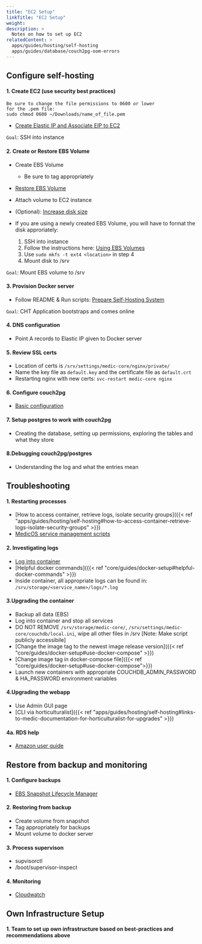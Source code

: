 ```yaml
---
title: "EC2 Setup"
linkTitle: "EC2 Setup"
weight: 
description: >
  Notes on how to set up EC2
relatedContent: >
  apps/guides/hosting/self-hosting
  apps/guides/database/couch2pg-oom-errors
---
```


## Configure self-hosting
#### 1. Create EC2 (use security best practices)

```
Be sure to change the file permissions to 0600 or lower
for the .pem file:
sudo chmod 0600 ~/Downloads/name_of_file.pem
```

- [Create Elastic IP and Associate EIP to EC2](https://docs.aws.amazon.com/AWSEC2/latest/UserGuide/elastic-ip-addresses-eip.html)

`Goal`: SSH into instance

#### 2. Create or Restore EBS Volume
- Create EBS Volume
    - Be sure to tag appropriately
- [Restore EBS Volume](https://docs.aws.amazon.com/AWSEC2/latest/WindowsGuide/ebs-restoring-volume.html)
- Attach volume to EC2 instance
- (Optional): [Increase disk size](https://docs.aws.amazon.com/AWSEC2/latest/UserGuide/recognize-expanded-volume-linux.html)

- If you are using a newly created EBS Volume, you will have to format the disk approriately:
    1) SSH into instance
    2) Follow the instructions here: [Using EBS Volumes](https://docs.aws.amazon.com/AWSEC2/latest/UserGuide/ebs-using-volumes.html)
    3) Use `sudo mkfs -t ext4 <location>` in step 4
    4) Mount disk to /srv

`Goal`: Mount EBS volume to /srv

#### 3. Provision Docker server
- Follow README & Run scripts: [Prepare Self-Hosting System](https://github.com/medic/cht-infrastructure/tree/master/self-hosting/prepare-system)

`Goal`: CHT Application bootstraps and comes online

#### 4. DNS configuration
- Point A records to Elastic IP given to Docker server

#### 5. Review SSL certs
- Location of certs is `/srv/settings/medic-core/nginx/private/`
- Name the key file as `default.key` and the certificate file as `default.crt`
- Restarting nginx with new certs: `svc-restart medic-core nginx`

#### 6. Configure couch2pg
- [Basic configuration](https://github.com/medic/medic-couch2pg/blob/master/README.md)

#### 7. Setup postgres to work with couch2pg
- Creating the database, setting up permissions, exploring the tables and what they store

#### 8.Debugging couch2pg/postgres
- Understanding the log and what the entries mean

## Troubleshooting
#### 1. Restarting processes
- [How to access container, retrieve logs, isolate security groups]({{< ref "apps/guides/hosting/self-hosting#how-to-access-container-retrieve-logs-isolate-security-groups" >}})
- [MedicOS service management scripts](https://github.com/medic/medic-os#service-management-scripts)

#### 2. Investigating logs
- [Log into container](https://docs.docker.com/engine/reference/commandline/exec/)
- [Helpful docker commands]({{< ref "core/guides/docker-setup#helpful-docker-commands" >}})
- Inside container, all appropriate logs can be found in: `/srv/storage/<service_name>/logs/*.log`

#### 3.Upgrading the container
- Backup all data (EBS) 
- Log into container and stop all services
- DO NOT REMOVE `/srv/storage/medic-core/`, `/srv/settings/medic-core/couchdb/local.ini`, wipe all other files in /srv [Note: Make script publicly accessibile]
- [Change the image tag to the newest image release version]({{< ref "core/guides/docker-setup#use-docker-compose" >}})
- [Change image tag in docker-compose file]({{< ref "core/guides/docker-setup#use-docker-compose">}})
- Launch new containers with appropriate COUCHDB_ADMIN_PASSWORD & HA_PASSWORD environment variables

#### 4.Upgrading the webapp
- Use Admin GUI page
- [CLI via horticulturalist]({{< ref "apps/guides/hosting/self-hosting#links-to-medic-documentation-for-horticulturalist-for-upgrades" >}})

#### 4a. RDS help
- [Amazon user guide](https://docs.aws.amazon.com/AmazonRDS/latest/UserGuide/Welcome.html)

## Restore from backup and monitoring
#### 1. Configure backups
- [EBS Snapshot Lifecycle Manager](https://docs.aws.amazon.com/AWSEC2/latest/UserGuide/snapshot-lifecycle.html)

#### 2. Restoring from backup
- Create volume from snapshot
- Tag appropriately for backups
- Mount volume to docker server

#### 3. Process supervison
- supvisorctl
- /boot/supervisor-inspect

#### 4. Monitoring
- [Cloudwatch](https://docs.aws.amazon.com/AWSEC2/latest/UserGuide/using-cloudwatch.html)

## Own Infrastructure Setup
#### 1. Team to set up own infrastructure based on best-practices and recommendations above






